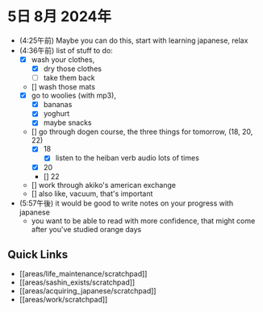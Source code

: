# 5日 8月 2024年
- (4:25午前) Maybe you can do this, start with learning japanese, relax
- (4:36午前) list of stuff to do: 
  - [x] wash your clothes, 
    - [x] dry those clothes
    - [ ] take them back
  - [] wash those mats
  - [x] go to woolies (with mp3), 
    - [x] bananas
    - [x] yoghurt
    - [x] maybe snacks
  - [] go through dogen course, the three things for tomorrow, (18, 20, 22)
    - [x] 18
      - [x] listen to the heiban verb audio lots of times
    - [x] 20
    - [] 22
  - [] work through akiko's american exchange
  - [] also like, vacuum, that's important
- (5:57午後) it would be good to write notes on your progress with japanese
  - you want to be able to read with more confidence, that might come after you've studied orange days


 



## Quick Links
- [[areas/life_maintenance/scratchpad]]
- [[areas/sashin_exists/scratchpad]]
- [[areas/acquiring_japanese/scratchpad]]
- [[areas/work/scratchpad]]
